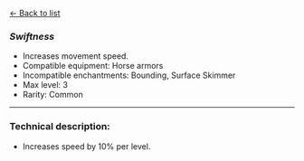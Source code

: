 [<- Back to list](index.md)

### *Swiftness*
- Increases movement speed.
- Compatible equipment: Horse armors
- Incompatible enchantments: Bounding, Surface Skimmer
- Max level: 3
- Rarity: Common
---
### Technical description:
- Increases speed by 10% per level.
